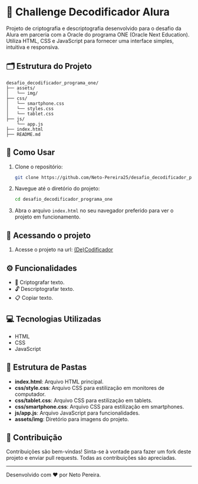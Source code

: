 # 🌟 Challenge Decodificador Alura

Projeto de criptografia e descriptografia desenvolvido para o desafio da Alura em parceria com a Oracle do programa ONE (Oracle Next Education). Utiliza HTML, CSS e JavaScript para fornecer uma interface simples, intuitiva e responsiva.

## 🗂 Estrutura do Projeto

```
desafio_decodificador_programa_one/
├── assets/
│   └── img/
├── css/
│   └── smartphone.css
│   └── styles.css
│   └── tablet.css
├── js/
    └── app.js
├── index.html
├── README.md
```

## 🚀 Como Usar

1. Clone o repositório:
   ```sh
   git clone https://github.com/Neto-Pereira25/desafio_decodificador_programa_one.git
   ```

2. Navegue até o diretório do projeto:
   ```sh
   cd desafio_decodificador_programa_one
   ```

3. Abra o arquivo `index.html` no seu navegador preferido para ver o projeto em funcionamento.

## 🚀 Acessando o projeto

1. Acesse o projeto na url: [(De)Codificador](https://decodificador-programa-one-jpsn.vercel.app/)

## ⚙️ Funcionalidades

- 🔐 Criptografar texto.
- 🔓 Descriptografar texto.
- 📋 Copiar texto.

## 💻 Tecnologias Utilizadas

- HTML
- CSS
- JavaScript

## 📁 Estrutura de Pastas

- **index.html**: Arquivo HTML principal.
- **css/style.css**: Arquivo CSS para estilização em monitores de computador.
- **css/tablet.css**: Arquivo CSS para estilização em tablets.
- **css/smartphone.css**: Arquivo CSS para estilização em smartphones.
- **js/app.js**: Arquivo JavaScript para funcionalidades.
- **assets/img**: Diretório para imagens do projeto.

## 🤝 Contribuição

Contribuições são bem-vindas! Sinta-se à vontade para fazer um fork deste projeto e enviar pull requests. Todas as contribuições são apreciadas.

---

Desenvolvido com ❤️ por Neto Pereira.
